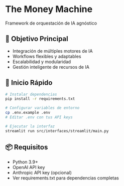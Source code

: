 # The Money Machine
Framework de orquestación de IA agnóstico

## 🎯 Objetivo Principal
- Integración de múltiples motores de IA
- Workflows flexibles y adaptables
- Escalabilidad y modularidad
- Gestión inteligente de recursos de IA

## 🚀 Inicio Rápido
```bash
# Instalar dependencias
pip install -r requirements.txt

# Configurar variables de entorno
cp .env.example .env
# Editar .env con tus API keys

# Ejecutar la interfaz
streamlit run src/interfaces/streamlit/main.py
```

## 📦 Requisitos
- Python 3.9+
- OpenAI API key
- Anthropic API key (opcional)
- Ver requirements.txt para dependencias completas

